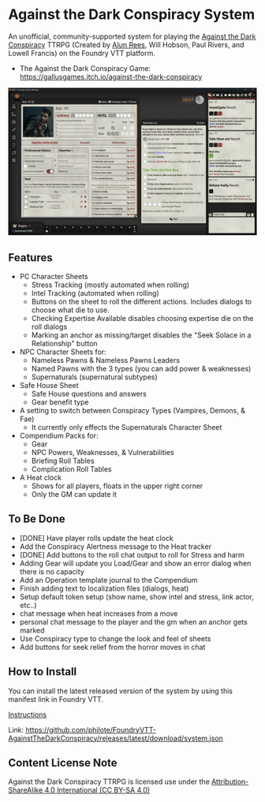 # Against the Dark Conspiracy System

An unofficial, community-supported system for playing the [Against the Dark Conspiracy](https://gallusgames.itch.io/against-the-dark-conspiracy) TTRPG (Created by [Alun Rees](https://twitter.com/AlunRees14), Will Hobson, Paul Rivers, and Lowell Francis) on the Foundry VTT platform.

- The Against the Dark Conspiracy Game: https://gallusgames.itch.io/against-the-dark-conspiracy

![A screenshot of the Against the Dark Conspiracy character sheet and chat output in Foundry VTT](screenshot.webp)

## Features

- PC Character Sheets
    - Stress Tracking (mostly automated when rolling)
    - Intel Tracking (automated when rolling)
    - Buttons on the sheet to roll the different actions. Includes dialogs to choose what die to use.
    - Checking Expertise Available disables choosing expertise die on the roll dialogs
    - Marking an anchor as missing/target disables the "Seek Solace in a Relationship" button
- NPC Character Sheets for:
    - Nameless Pawns & Nameless Pawns Leaders
    - Named Pawns with the 3 types (you can add power & weaknesses)
    - Supernaturals (supernatural subtypes)
- Safe House Sheet
    - Safe House questions and answers
    - Gear benefit type
- A setting to switch between Conspiracy Types (Vampires, Demons, & Fae)
    - It currently only effects the Supernaturals Character Sheet
- Compendium Packs for:
    - Gear
    - NPC Powers, Weaknesses, & Vulnerabilities
    - Briefing Roll Tables
    - Complication Roll Tables
- A Heat clock
    - Shows for all players, floats in the upper right corner 
    - Only the GM can update it

## To Be Done

- [DONE] Have player rolls update the heat clock
- Add the Conspiracy Alertness message to the Heat tracker
- [DONE] Add buttons to the roll chat output to roll for Stress and harm
- Adding Gear will update you Load/Gear and show an error dialog when there is no capacity
- Add an Operation template journal to the Compendium
- Finish adding text to localization files (dialogs, heat)
- Setup default token setup (show name, show intel and stress, link actor, etc..)
- chat message when heat increases from a move
- personal chat message to the player and the gm when an anchor gets marked
- Use Conspiracy type to change the look and feel of sheets
- Add buttons for seek relief from the horror moves in chat

## How to Install

You can install the latest released version of the system by using this manifest link in Foundry VTT.

[Instructions](https://foundryvtt.com/article/tutorial/)

Link: https://github.com/philote/FoundryVTT-AgainstTheDarkConspiracy/releases/latest/download/system.json

## Content License Note

Against the Dark Conspiracy TTRPG is licensed use under the [Attribution-ShareAlike 4.0 International (CC BY-SA 4.0)](https://creativecommons.org/licenses/by-sa/4.0/)
